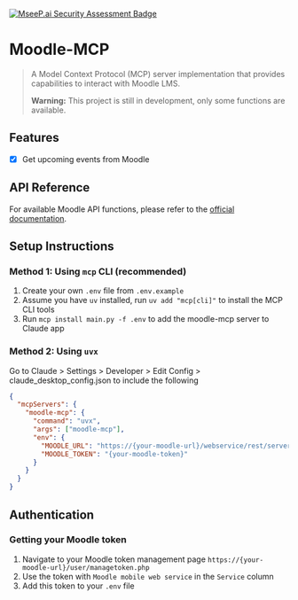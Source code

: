 [![MseeP.ai Security Assessment Badge](https://mseep.net/pr/loyaniu-moodle-mcp-badge.png)](https://mseep.ai/app/loyaniu-moodle-mcp)

# Moodle-MCP

> A Model Context Protocol (MCP) server implementation that provides capabilities to interact with Moodle LMS.
>
> **Warning:** This project is still in development, only some functions are available.

## Features

- [x] Get upcoming events from Moodle

## API Reference

For available Moodle API functions, please refer to the [official documentation](https://docs.moodle.org/dev/Web_service_API_functions).

## Setup Instructions

### Method 1: Using `mcp` CLI (recommended)

1. Create your own `.env` file from `.env.example`
2. Assume you have `uv` installed, run `uv add "mcp[cli]"` to install the MCP CLI tools
3. Run `mcp install main.py -f .env` to add the moodle-mcp server to Claude app

### Method 2: Using `uvx`

Go to Claude > Settings > Developer > Edit Config > claude_desktop_config.json to include the following

```json
{
  "mcpServers": {
    "moodle-mcp": {
      "command": "uvx",
      "args": ["moodle-mcp"],
      "env": {
        "MOODLE_URL": "https://{your-moodle-url}/webservice/rest/server.php",
        "MOODLE_TOKEN": "{your-moodle-token}"
      }
    }
  }
}
```

## Authentication

### Getting your Moodle token

1. Navigate to your Moodle token management page `https://{your-moodle-url}/user/managetoken.php`
2. Use the token with `Moodle mobile web service` in the `Service` column
3. Add this token to your `.env` file
